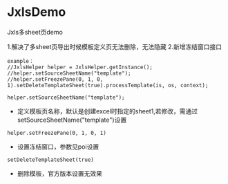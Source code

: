 # JxlsDemo
Jxls多sheet页demo

1.解决了多sheet页导出时候模板定义页无法删除，无法隐藏
2.新增冻结窗口接口
```
example：
//JxlsHelper helper = JxlsHelper.getInstance();
//helper.setSourceSheetName("template");
//helper.setFreezePane(0, 1, 0, 1).setDeleteTemplateSheet(true).processTemplate(is, os, context);
```

```
helper.setSourceSheetName("template");
```

* 定义模板页名称，默认是创建excel时指定的sheet1,若修改，需通过setSourceSheetName("template")设置

```
helper.setFreezePane(0, 1, 0, 1)
```

* 设置冻结窗口，参数见poi设置

```
setDeleteTemplateSheet(true)
```

* 删除模板，官方版本设置无效果
